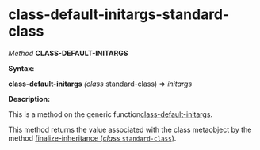 class-default-initargs-standard-class
=====================================

*Method* **CLASS-DEFAULT-INITARGS**

**Syntax:**

**class-default-initargs** *(class* standard-class) => *initargs*

**Description:**

This is a method on the generic function[class-default-initargs](class-default-initargs.md).

This method returns the value associated with the class metaobject by the method [finalize-inheritance (*class* `standard-class`)](finalize-inheritance-standard-class.md).
